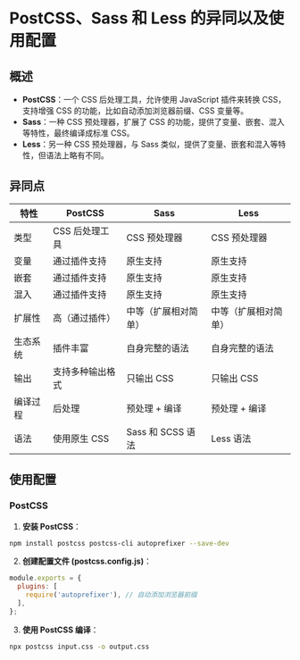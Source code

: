 # PostCSS、Sass 和 Less 的异同以及使用配置

## 概述

- **PostCSS**：一个 CSS 后处理工具，允许使用 JavaScript 插件来转换 CSS，支持增强 CSS 的功能，比如自动添加浏览器前缀、CSS 变量等。
- **Sass**：一种 CSS 预处理器，扩展了 CSS 的功能，提供了变量、嵌套、混入等特性，最终编译成标准 CSS。
- **Less**：另一种 CSS 预处理器，与 Sass 类似，提供了变量、嵌套和混入等特性，但语法上略有不同。

## 异同点

| 特性     | PostCSS          | Sass                 | Less                 |
| -------- | ---------------- | -------------------- | -------------------- |
| 类型     | CSS 后处理工具   | CSS 预处理器         | CSS 预处理器         |
| 变量     | 通过插件支持     | 原生支持             | 原生支持             |
| 嵌套     | 通过插件支持     | 原生支持             | 原生支持             |
| 混入     | 通过插件支持     | 原生支持             | 原生支持             |
| 扩展性   | 高（通过插件）   | 中等（扩展相对简单） | 中等（扩展相对简单） |
| 生态系统 | 插件丰富         | 自身完整的语法       | 自身完整的语法       |
| 输出     | 支持多种输出格式 | 只输出 CSS           | 只输出 CSS           |
| 编译过程 | 后处理           | 预处理 + 编译        | 预处理 + 编译        |
| 语法     | 使用原生 CSS     | Sass 和 SCSS 语法    | Less 语法            |

## 使用配置

### PostCSS

1. **安装 PostCSS**：

```bash
npm install postcss postcss-cli autoprefixer --save-dev
```

2. **创建配置文件 (postcss.config.js)**：

```js
module.exports = {
  plugins: [
    require('autoprefixer'), // 自动添加浏览器前缀
  ],
};
```

3. **使用 PostCSS 编译**：

```bash
npx postcss input.css -o output.css
```
